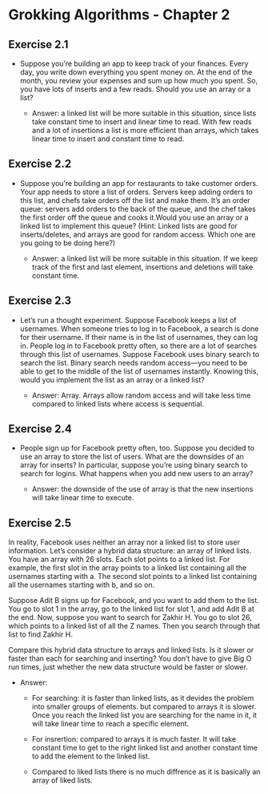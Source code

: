 # Grokking Algorithms - Chapter 2

## Exercise 2.1 
- Suppose you’re building an app to keep track of your finances. Every day, you write down everything you spent money on. At the  end of the month, you review your expenses and sum up how much  you spent. So, you have lots of inserts and a few reads. Should you use an array or a list? 

    - Answer: a linked list will be more suitable in this situation, since lists take constant time to insert and linear time to read. With few reads and a lot of insertions a list is more efficient than arrays, which takes linear time to insert and constant time to read.

## Exercise 2.2 
- Suppose you’re building an app for restaurants to take customer orders. Your app needs to store a list of orders. Servers keep adding orders to this list, and chefs take orders off the list and make them. It’s an order queue: servers add orders to the back of the queue, and the chef takes the first order off the queue and cooks it.Would you use an array or a linked list to implement this queue? (Hint: Linked lists are good for inserts/deletes, and arrays are good for random access. Which one are you going to be doing here?) 

    - Answer: a linked list will be more suitable in this situation. If we keep track of the first and last element, insertions and deletions will take constant time.

## Exercise 2.3 
- Let’s run a thought experiment. Suppose Facebook keeps a list of usernames. When someone tries to log in to Facebook, a search is done for their username. If their name is in the list of usernames, they can log in. People log in to Facebook pretty often, so there are a lot of searches through this list of usernames. Suppose Facebook uses binary search to search the list. Binary search needs random access—you need to be able to get to the middle of the list of usernames instantly. Knowing this, would you implement the list as an array or a linked list?

    - Answer: Array. Arrays allow random access and will take less time compared to linked lists where access is sequential.

## Exercise 2.4
- People sign up for Facebook pretty often, too. Suppose you decided to use an array to store the list of users. What are the downsides of an array for inserts? In particular, suppose you’re using binary search to search for logins. What happens when you add new users to an array?

    - Answer: the downside of the use of array is that the new insertions will take linear time to execute. 

## Exercise 2.5 
In reality, Facebook uses neither an array nor a linked list to store user information. Let’s consider a hybrid data structure: an array of linked lists. You have an array with 26 slots. Each slot points to a linked list. For example, the first slot in the array points to a linked list containing all the usernames starting with a. The second slot points to a linked list containing all the usernames starting with b, and so on. 

Suppose Adit B signs up for Facebook, and you want to add them to the list. You go to slot 1 in the array, go to the linked list for slot 1, and add Adit B at the end. Now, suppose you want to search for Zakhir H. You go to slot 26, which points to a linked list of all the Z names. Then you search through that list to find Zakhir H. 

Compare this hybrid data structure to arrays and linked lists. Is it slower or faster than each for searching and inserting? You don’t have to give Big O run times, just whether the new data structure would be faster or slower.

- Answer: 
    - For searching: it is faster than linked lists, as it devides the problem into smaller groups of elements. but compared to arrays it is slower. Once you reach the linked list you are searching for the name in it, it will take linear time to reach a specific element.

    - For insrertion: compared to arrays it is much faster. It will take constant time to get to the right linked list and another constant time to add the element to the linked list. 

    - Compared to liked lists there is no much diffrence as it is basically an array of liked lists.
